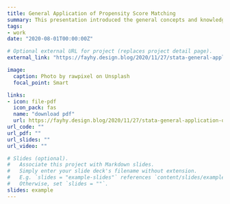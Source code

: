 ```yaml
---
title: General Application of Propensity Score Matching
summary: This presentation introduced the general concepts and knowledge of the propensity score match, also provided some examples of the usage of this method via Stata.
tags:
- work
date: "2020-08-01T00:00:00Z"

# Optional external URL for project (replaces project detail page).
external_link: "https://fayhy.design.blog/2020/11/27/stata-general-application-of-propensity-score-matching/"

image:
  caption: Photo by rawpixel on Unsplash
  focal_point: Smart

links:
- icon: file-pdf
  icon_pack: fas
  name: "download pdf"
  url: https://fayhy.design.blog/2020/11/27/stata-general-application-of-propensity-score-matching/
url_code: ""
url_pdf: ""
url_slides: ""
url_video: ""

# Slides (optional).
#   Associate this project with Markdown slides.
#   Simply enter your slide deck's filename without extension.
#   E.g. `slides = "example-slides"` references `content/slides/example-slides.md`.
#   Otherwise, set `slides = ""`.
slides: example
---
```

